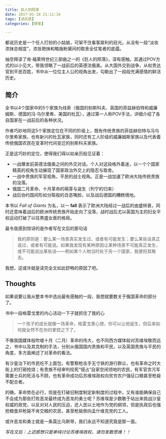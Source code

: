 ```yaml
---
title: 巨人的陨落
date: 2017-01-18 21:11:14
tags: [读后感]
categories: [随笔]

---
```


都说历史是一个任人打扮的小姑娘，可架不住看客犀利的目光。从没有一段“淡妆浓抹总相宜”，浓妆艳抹和略施粉黛间的取舍全仗笔者的底蕴。

抽空拜读了肯·福莱特世纪三部曲之一的《巨人的陨落》，深有感触。其通过POV方式的以小见大，带我领略了一战前后的英德法俄美。从大国外交到战争，从权贵达官到平民百姓，书中从一位位主人公的视角出发，勾勒出了一段段充满感情的鲜活历史。

<!-- more -->

## 简介
全书以4个国家中的5个家族为线索（俄国的别斯科夫、英国的菲兹赫伯特和威廉姆斯、德国的冯·乌尔里希、美国的杜瓦），通过第一人称POV手法，详细介绍了各自国家在一战前后的各种状况。

作者巧妙地将这5个家族定位在不同的阶级上，既有传统贵族的菲兹赫伯特与冯乌尔里希家族，也有新兴的杜瓦家族，同时还有工人阶级的威廉姆斯家族以及代表着传统俄国农民在变革时代间变迁的别斯科夫家族。

正是这巧妙的定位，使得我们得以如亲历般见证着：

+ 一战爆发前英德法俄奥之间的外交对话。个人对这段格外着迷，以一个个国家精英的视角生动展现了国家政治外交上的隐忍与取舍。
+ 一战中贵族的军官视角，平民的战士视角。正是一战加速了欧洲大陆传统贵族的没落。
+ 俄国二月革命、十月革命的萌芽与诞生（列宁的归来）
+ 战后协约国间形如分赃般的丑恶嘴脸，以及战后德国的糟糕境地。

本书以 *Fall of Giants* 为名，以一 **fall** 表示了欧洲大陆经过一战后的由盛转衰，同时还意味着战后的欧洲传统贵族开始走向了没落，战时战后尤以英国为主的妇女平权运动打破了以往男盛女衰的格局。

最令我感到惊讶的是作者写在文后的那句话
> 我的原则是：要么某一场景真实发生过，或者有可能发生；要么某些话真正说过，或者有可能说。如果我发现有某种原因让某种场景不可能真正发生，或不可能说出某些话——例如某个人物当时处于另一个国家，我便将其略去。

我想，这或许就是读完全文如此舒畅的原因了吧。

## Thoughts
如果说要让我从整本书中选出最有感触的一段，我想就要数关于俄国革命的部分了。

书中一段格雷戈里的内心活动一下子就抓住了我的心
> 一个孩子的成长就像一场革命，格雷戈里心想，你可以让他诞生，但后来如何就全然不在你的掌控之下了。

不像我国媒体般吹嘘十月（二月）革命的伟大，也不同西方媒体般对苏维埃敬而远之，书中以及其克制的手法，分别从俄国国内贵族和平民，以及英国贵族与平民的角度，多方面阐述了对革命的看法。

有沙皇治下的市民吃不上面包，有警察枪击手无寸铁的游行群众，也有革命之时大街上的打砸抢烧；有贵族不经审判绞死“侵占”自家空闲领地的农民，有军官贪污军需置士兵的死活与不顾，也有革命成功后苏维埃政权向贫穷农户强征口粮甚至枪毙不配合者。

的确，革命势在必行，但是在打破旧制度制定新制度的过程中，又有谁能确保自己不会成为那些打败恶龙最终成为恶龙的勇士呢？苏维埃是少数敢于站出来挑战沙皇权威的政党，以反对对人民的压迫，还人民以土地作为党的纲领，但是执政后也强抢粮食并枪毙不肯交粮的农民，甚至枪毙倒向孟什维克党的工人。

或许恶龙和勇士就是一条莫比乌斯带，我们永远不知道究竟是那一面。


*写在文后：上述感想只是单纯讨论苏维埃政权，请勿发散思维！！*
